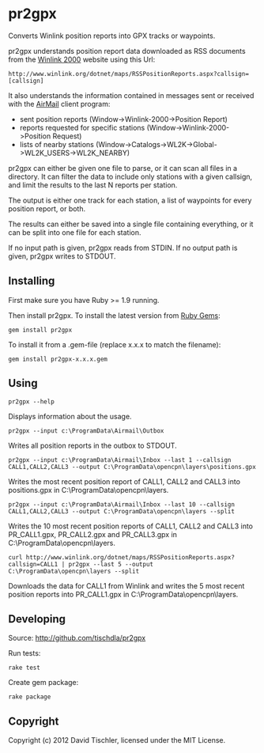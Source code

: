 pr2gpx
======

Converts Winlink position reports into GPX tracks or waypoints.

pr2gpx understands position report data downloaded as RSS documents from the [Winlink 2000](http://www.winlink.org/) website using this Url:

	http://www.winlink.org/dotnet/maps/RSSPositionReports.aspx?callsign=[callsign]

It also understands the information contained in messages sent or received with the [AirMail](http://siriuscyber.net/airmail/) client program:
- sent position reports (Window->Winlink-2000->Position Report)
- reports requested for specific stations (Window->Winlink-2000->Position Request)
- lists of nearby stations (Window->Catalogs->WL2K->Global->WL2K_USERS->WL2K_NEARBY)

pr2gpx can either be given one file to parse, or it can scan all files in a directory. It can filter the data to include only stations with a given callsign, and limit the results to the last N reports per station.

The output is either one track for each station, a list of waypoints for every position report, or both.

The results can either be saved into a single file containing everything, or it can be split into one file for each station.

If no input path is given, pr2gpx reads from STDIN. If no output path is given, pr2gpx writes to STDOUT.


Installing
----------

First make sure you have Ruby >= 1.9 running.


Then install pr2gpx. To install the latest version from [Ruby Gems](http://rubygems.org/gems/pr2gpx):

    gem install pr2gpx
	

To install it from a .gem-file (replace x.x.x to match the filename):

	gem install pr2gpx-x.x.x.gem


Using
-----

    pr2gpx --help

Displays information about the usage.


	pr2gpx --input c:\ProgramData\Airmail\Outbox

Writes all position reports in the outbox to STDOUT.


	pr2gpx --input c:\ProgramData\Airmail\Inbox --last 1 --callsign CALL1,CALL2,CALL3 --output C:\ProgramData\opencpn\layers\positions.gpx

Writes the most recent position report of CALL1, CALL2 and CALL3 into positions.gpx in C:\ProgramData\opencpn\layers.


	pr2gpx --input c:\ProgramData\Airmail\Inbox --last 10 --callsign CALL1,CALL2,CALL3 --output C:\ProgramData\opencpn\layers --split

Writes the 10 most recent position reports of CALL1, CALL2 and CALL3 into PR_CALL1.gpx, PR_CALL2.gpx and PR_CALL3.gpx in C:\ProgramData\opencpn\layers.


	curl http://www.winlink.org/dotnet/maps/RSSPositionReports.aspx?callsign=CALL1 | pr2gpx --last 5 --output C:\ProgramData\opencpn\layers --split

Downloads the data for CALL1 from Winlink and writes the 5 most recent position reports into PR_CALL1.gpx in C:\ProgramData\opencpn\layers.


Developing
----------

Source: http://github.com/tischdla/pr2gpx


Run tests:

	rake test


Create gem package:

	rake package


Copyright
---------

Copyright (c) 2012 David Tischler, licensed under the MIT License.